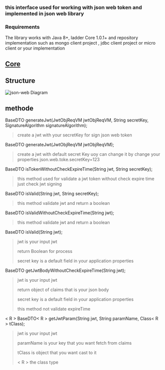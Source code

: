 ### this interface used for working with json web token and implemented in json web library

### Requirements
The library works with Java 8+, ladder Core 1.0.1+ and repository implementation such as
mongo client project , jdbc client project or micro client or your implementation

## [Core](https://github.com/nimamoosavi/core/wiki)


## Structure

![json-web Diagram](https://github.com/nimamoosavi/json-web/wiki/images/jwt.jpeg)


## methode
BaseDTO<String> generateJwt(JwtObjReqVM jwtObjReqVM, String secretKey, SignatureAlgorithm signatureAlgorithm);
> create a jwt with your secretKey for sign json web token

BaseDTO<String> generateJwt(JwtObjReqVM jwtObjReqVM);
> create a jwt with default secret Key uoy can change it by change your properties json.web.toke.secretKey=123

BaseDTO<Boolean> isTokenWithoutCheckExpireTime(String jwt, String secretKey);
>this method used for validate a jwt token without check expire time just check jwt signing

BaseDTO<Boolean> isValid(String jwt, String secretKey);
>this method validate jwt and return a boolean

BaseDTO<Boolean> isValidWithoutCheckExpireTime(String jwt);
>this method validate jwt and return a boolean

BaseDTO<Boolean> isValid(String jwt);
> jwt is your input jwt
>
> return Boolean for process
>
> secret key is a default field in your application properties

BaseDTO<Claims> getJwtBodyWithoutCheckExpireTime(String jwt);
> jwt is your input jwt
>
> return object of claims that is your json body
>
> secret key is a default field in your application properties
>
> this method not validate expireTime

< R > BaseDTO< R > getJwtParam(String jwt, String paramName, Class< R > tClass);
> jwt       is your input jwt
>
> paramName is your key that you want fetch from claims
>
> tClass is object that you want cast to it
>
> < R > the class type
